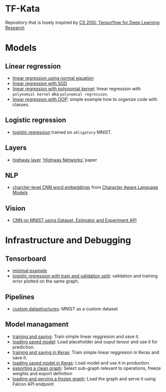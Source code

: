# TF-Kata
Repository that is losely inspired by [CS 20SI: Tensorflow for Deep Learning Research](http://web.stanford.edu/class/cs20si/)

# Models
## Linear regression
* [linear regression using normal equation](./linear-regression-normal-equation.py)
* [linear regression with SGD](./linear-regression.py)
* [linear regression with polynomial kernel](./polynomial-regression.py): linear regression with `polynomial kernel` aka `polynomial regression`.
* [linear regression with OOP](./linear-regression-fancy.py): simple example how to organize code with classes. 

## Logistic regression
* [logistic regression](./logistic-regression.py) trained on `obligatory` MNIST.

## Layers
* [highway layer](./highway.py) ['Highway Networks'](http://arxiv.org/abs/1505.00387) paper

## NLP
* [charcter-level CNN word embeddings](./char-cnn.py) from [Character Aware Language Models](https://arxiv.org/pdf/1508.06615.pdf)

## Vision
* [CNN on MNIST using Dataset, Estimator and Experiment API](./higher-level-apis.py)

# Infrastructure and Debugging
## Tensorboard
* [minimal example](./minimal-tensorboard.py)
* [logistic regression with train and validation split](./logistic-regression.py): validation and training error plotted on the same graph. 

## Pipelines
* [custom datastructures](./pipelines/pipeline-simple.py): MNIST as a custom dataset

## Model managament
* [training and saving](./saving/train.py): Train simple linear reggresion and save it.
* [loading saved model](./saving/load.py): Load placeholder and ouput tensor and use it for prediction.
* [training and saving in Keras](./saving/keras_train.py): Train simple linear reggresion in Keras and save it.
* [loading saved model in Keras](./saving/keras_load.py): Load model and use it in production. 
* [exporting a clean graph](./saving/graph_freeze.py): Select sub-graph relevant to operations, freeze weights and export definition
* [loading and serving a frozen graph](./saving/graph_serve.py): Load the graph and serve it using Falcon API endpoint

